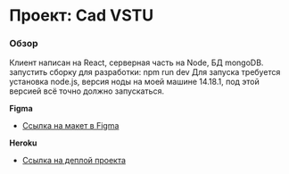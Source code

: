 # Проект: Cad VSTU

### Обзор
Клиент написан на React, серверная часть на Node, БД mongoDB.
запустить сборку для разработки: npm run dev
Для запуска требуется установка node.js, версия ноды на моей машине 14.18.1, под этой версией всё точно должно запускаться.

**Figma**
* [Ссылка на макет в Figma](https://www.figma.com/file/flHpTPsgAUBE91jXQLc7AK/VSTU?node-id=7%3A17)

**Heroku**
* [Ссылка на деплой проекта](https://cad-vstu.herokuapp.com/)


